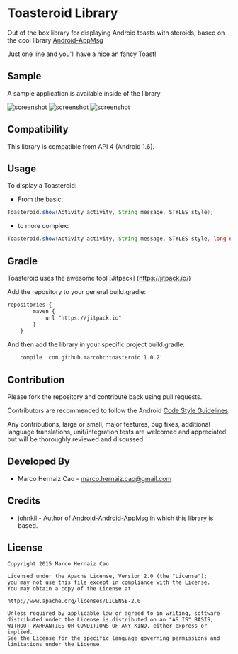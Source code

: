 Toasteroid Library
================================

Out of the box library for displaying Android toasts with steroids, based on the cool library [Android-AppMsg](https://github.com/johnkil/Android-AppMsg)

Just one line and you'll have a nice an fancy Toast!

Sample
------

A sample application is available inside of the library

![screenshot][1]
![screenshot][2]
![screenshot][3]

Compatibility
-------------

This library is compatible from API 4 (Android 1.6).

Usage
-----

To display a Toasteroid:

* From the basic:

``` java
Toasteroid.show(Activity activity, String message, STYLES style);
```

* to more complex:

``` java
Toasteroid.show(Activity activity, String message, STYLES style, long duration, int gravity, Animation inAnimation, Animation outAnimation);
```

Gradle
------

Toasteroid uses the awesome tool [Jitpack] (https://jitpack.io/)

Add the repository to your general build.gradle:

``` xml
repositories {
	    maven {
	        url "https://jitpack.io"
	    }
	}
```

And then add the library in your specific project build.gradle:

``` xml
    compile 'com.github.marcohc:toasteroid:1.0.2'
```

Contribution
------------

Please fork the repository and contribute back using pull requests.

Contributors are recommended to follow the Android [Code Style Guidelines](http://source.android.com/source/code-style.html).

Any contributions, large or small, major features, bug fixes, additional language translations, unit/integration tests are welcomed and appreciated but will be thoroughly reviewed and discussed.

Developed By
------------

* Marco Hernaiz Cao - <marco.hernaiz.cao@gmail.com>

Credits
-------

 * [johnkil][4] - Author of [Android-Android-AppMsg][5] in which this library is based.


License
-------

    Copyright 2015 Marco Hernaiz Cao

    Licensed under the Apache License, Version 2.0 (the "License");
    you may not use this file except in compliance with the License.
    You may obtain a copy of the License at

    http://www.apache.org/licenses/LICENSE-2.0

    Unless required by applicable law or agreed to in writing, software
    distributed under the License is distributed on an "AS IS" BASIS,
    WITHOUT WARRANTIES OR CONDITIONS OF ANY KIND, either express or implied.
    See the License for the specific language governing permissions and
    limitations under the License.

[1]: http://i61.tinypic.com/281redu.jpg
[2]: http://i58.tinypic.com/r2tdeo.png
[3]: http://i60.tinypic.com/1zbutmc.png
[4]: https://github.com/johnkil
[5]: https://github.com/johnkil/Android-AppMsg
